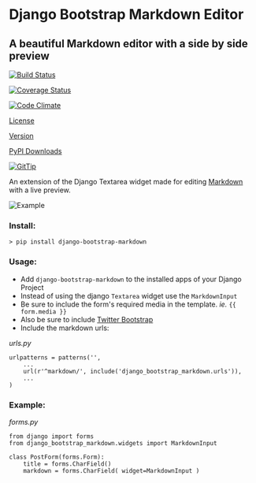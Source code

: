 # Django Bootstrap Markdown Editor

## A beautiful Markdown editor with a side by side preview

[![Build Status](http://img.shields.io/travis/aj-may/django-bootstrap-markdown.svg)](https://travis-ci.org/aj-may/django-bootstrap-markdown)

[![Coverage Status](http://img.shields.io/coveralls/aj-may/django-bootstrap-markdown.svg)](https://coveralls.io/r/aj-may/django-bootstrap-markdown)

[![Code Climate](http://img.shields.io/codeclimate/github/aj-may/django-bootstrap-markdown.svg)](https://codeclimate.com/github/aj-may/django-bootstrap-markdown)

[License](http://img.shields.io/pypi/l/django-bootstrap-markdown.svg)

[Version](http://img.shields.io/pypi/v/django-bootstrap-markdown.svg)

[PyPI Downloads](http://img.shields.io/pypi/dm/django-bootstrap-markdown.svg)

[![GitTip](http://img.shields.io/gittip/aj_may.svg)](https://www.gittip.com/aj_may/)

An extension of the Django Textarea widget made for editing [Markdown](http://daringfireball.net/projects/markdown/) with a live preview.

![Example](http://thegoods.aj7may.com/content/images/2013/Dec/Screen_Shot_2013_12_21_at_2_39_47_PM.png)

### Install:
`> pip install django-bootstrap-markdown`

### Usage:

* Add `django-bootstrap-markdown` to the installed apps of your Django Project
* Instead of using the django `Textarea` widget use the `MarkdownInput`
* Be sure to include the form's required media in the template. _ie._ `{{ form.media }}`
* Also be sure to include [Twitter Bootstrap](http://getbootstrap.com/)
* Include the markdown urls:

_urls.py_

	urlpatterns = patterns('',
	    ...
	    url(r'^markdown/', include('django_bootstrap_markdown.urls')),
	    ...
	)

### Example:

_forms.py_

	from django import forms
	from django_bootstrap_markdown.widgets import MarkdownInput
    
    class PostForm(forms.Form):
    	title = forms.CharField()
    	markdown = forms.CharField( widget=MarkdownInput )
